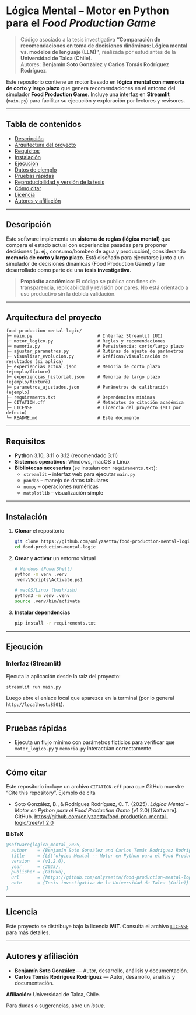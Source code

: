 # Lógica Mental – Motor en Python para el *Food Production Game*

> Código asociado a la tesis investigativa **“Comparación de recomendaciones en toma de decisiones dinámicas: Lógica mental vs. modelos de lenguaje (LLM)”**, realizada por estudiantes de la **Universidad de Talca (Chile)**.  
> Autores: **Benjamín Soto González** y **Carlos Tomás Rodríguez Rodríguez**.

Este repositorio contiene un motor basado en **lógica mental con memoria de corto y largo plazo** que genera recomendaciones en el entorno del simulador **Food Production Game**. Incluye una interfaz en **Streamlit** (`main.py`) para facilitar su ejecución y exploración por lectores y revisores.

---

## Tabla de contenidos
- [Descripción](#descripción)
- [Arquitectura del proyecto](#arquitectura-del-proyecto)
- [Requisitos](#requisitos)
- [Instalación](#instalación)
- [Ejecución](#ejecución)
- [Datos de ejemplo](#datos-de-ejemplo)
- [Pruebas rápidas](#pruebas-rápidas)
- [Reproducibilidad y versión de la tesis](#reproducibilidad-y-versión-de-la-tesis)
- [Cómo citar](#cómo-citar)
- [Licencia](#licencia)
- [Autores y afiliación](#autores-y-afiliación)

---

## Descripción
Este software implementa un **sistema de reglas (lógica mental)** que compara el estado actual con experiencias pasadas para proponer decisiones (p. ej., consumo/bombeo de agua y producción), considerando **memoria de corto y largo plazo**. Está diseñado para ejecutarse junto a un simulador de decisiones dinámicas (Food Production Game) y fue desarrollado como parte de una **tesis investigativa**.

> **Propósito académico**: El código se publica con fines de transparencia, replicabilidad y revisión por pares. No está orientado a uso productivo sin la debida validación.

---

## Arquitectura del proyecto
```text
food-production-mental-logic/
├─ main.py                         # Interfaz Streamlit (UI)
├─ motor_logico.py                 # Reglas y recomendaciones
├─ memoria.py                      # Persistencia: corto/largo plazo
├─ ajustar_parametros.py           # Rutinas de ajuste de parámetros
├─ visualizar_evolucion.py         # Gráficas/visualización de resultados (si aplica)
├─ experiencias_actual.json        # Memoria de corto plazo (ejemplo/fixture)
├─ experiencias_historial.json     # Memoria de largo plazo (ejemplo/fixture)
├─ parametros_ajustados.json       # Parámetros de calibración (ejemplo)
├─ requirements.txt                # Dependencias mínimas
├─ CITATION.cff                    # Metadatos de citación académica
├─ LICENSE                         # Licencia del proyecto (MIT por defecto)
└─ README.md                       # Este documento
```

---

## Requisitos
- **Python** 3.10, 3.11 o 3.12 (recomendado 3.11)
- **Sistemas operativos**: Windows, macOS o Linux
- **Bibliotecas necesarias** (se instalan con `requirements.txt`):
  - `streamlit` – interfaz web para ejecutar `main.py`
  - `pandas` – manejo de datos tabulares
  - `numpy` – operaciones numéricas
  - `matplotlib` – visualización simple

---

## Instalación
1. **Clonar** el repositorio
   ```bash
   git clone https://github.com/onlyzaetta/food-production-mental-logic.git
   cd food-production-mental-logic
   ```
2. **Crear** y **activar** un entorno virtual
   ```bash
   # Windows (PowerShell)
   python -m venv .venv
   .venv\Scripts\Activate.ps1

   # macOS/Linux (bash/zsh)
   python3 -m venv .venv
   source .venv/bin/activate
   ```
3. **Instalar dependencias**
   ```bash
   pip install -r requirements.txt
   ```

---

## Ejecución
### Interfaz (Streamlit)
Ejecuta la aplicación desde la raíz del proyecto:
```bash
streamlit run main.py
```
Luego abre el enlace local que aparezca en la terminal (por lo general `http://localhost:8501`).

---

## Pruebas rápidas
- Ejecuta un flujo mínimo con parámetros ficticios para verificar que `motor_logico.py` y `memoria.py` interactúan correctamente.

---

## Cómo citar
Este repositorio incluye un archivo `CITATION.cff` para que GitHub muestre “Cite this repository”. Ejemplo de cita 

- Soto González, B., & Rodríguez Rodríguez, C. T. (2025). *Lógica Mental – Motor en Python para el Food Production Game* (v1.2.0) [Software]. GitHub. https://github.com/onlyzaetta/food-production-mental-logic/tree/v1.2.0

**BibTeX**
```bibtex
@software{logica_mental_2025,
  author    = {Benjamín Soto González and Carlos Tomás Rodríguez Rodríguez},
  title     = {L{\'o}gica Mental -- Motor en Python para el Food Production Game},
  version   = {v1.2.0},
  year      = {2025},
  publisher = {GitHub},
  url       = {https://github.com/onlyzaetta/food-production-mental-logic/tree/v1.2.0},
  note      = {Tesis investigativa de la Universidad de Talca (Chile)}
}
```

---

## Licencia
Este proyecto se distribuye bajo la licencia **MIT**. Consulta el archivo [`LICENSE`](./LICENSE) para más detalles.

---

## Autores y afiliación
- **Benjamín Soto González** — Autor, desarrollo, análisis y documentación.
- **Carlos Tomás Rodríguez Rodríguez** — Autor, desarrollo, análisis y documentación.

**Afiliación:** Universidad de Talca, Chile.

Para dudas o sugerencias, abre un *issue*.
